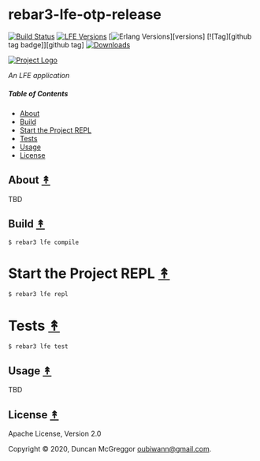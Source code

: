 # rebar3-lfe-otp-release

[![Build Status][travis badge]][travis]
[![LFE Versions][lfe badge]][lfe]
[![Erlang Versions][erlang badge]][versions]
[![Tag][github tag badge]][github tag]
[![Downloads][hex downloads]][hex package]

[![Project Logo][logo]][logo-large]

*An LFE application*

##### Table of Contents

* [About](#about-)
* [Build](#build-)
* [Start the Project REPL](#start-the-repl-)
* [Tests](#tests-)
* [Usage](#usage-)
* [License](#license-)

## About [&#x219F;](#table-of-contents)

TBD

## Build [&#x219F;](#table-of-contents)

```shell
$ rebar3 lfe compile
```

# Start the Project REPL [&#x219F;](#table-of-contents)

```shell
$ rebar3 lfe repl
```

# Tests [&#x219F;](#table-of-contents)

```shell
$ rebar3 lfe test
```

## Usage [&#x219F;](#table-of-contents)

TBD

## License [&#x219F;](#table-of-contents)

Apache License, Version 2.0

Copyright © 2020, Duncan McGreggor <oubiwann@gmail.com>.

<!-- Named page links below: /-->

[logo]: https://avatars1.githubusercontent.com/u/3434967?s=250
[logo-large]: https://avatars1.githubusercontent.com/u/3434967
[github]: https://github.com/ORG/rebar3-lfe-otp-release
[gitlab]: https://gitlab.com/ORG/rebar3-lfe-otp-release
[travis]: https://travis-ci.org/ORG/rebar3-lfe-otp-release
[travis badge]: https://img.shields.io/travis/ORG/rebar3-lfe-otp-release.svg
[gh-actions-badge]: https://github.com/ORG/rebar3-lfe-otp-release/workflows/Go/badge.svg
[gh-actions]: https://github.com/ORG/rebar3-lfe-otp-release/actions
[lfe]: https://github.com/rvirding/lfe
[lfe badge]: https://img.shields.io/badge/lfe-1.3.0-blue.svg
[erlang badge]: https://img.shields.io/badge/erlang-19%20to%2023-blue.svg
[version]: https://github.com/ORG/rebar3-lfe-otp-release/blob/master/.travis.yml
[github tags]: https://github.com/ORG/rebar3-lfe-otp-release/tags
[github tags badge]: https://img.shields.io/github/tag/ORG/rebar3-lfe-otp-release.svg
[github downloads]: https://img.shields.io/github/downloads/ORG/rebar3-lfe-otp-release/total.svg
[hex badge]: https://img.shields.io/hexpm/v/rebar3-lfe-otp-release.svg?maxAge=2592000
[hex package]: https://hex.pm/packages/rebar3-lfe-otp-release
[hex downloads]: https://img.shields.io/hexpm/dt/rebar3-lfe-otp-release.svg
